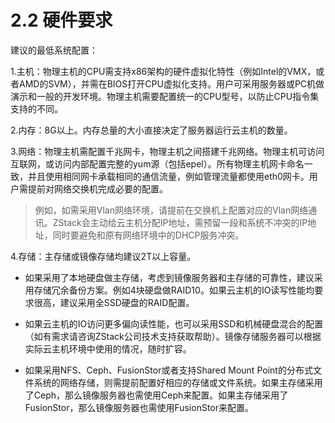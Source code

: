 # 2.2 硬件要求

建议的最低系统配置：

1.主机：物理主机的CPU需支持x86架构的硬件虚拟化特性（例如Intel的VMX，或者AMD的SVM），并需在BIOS打开CPU虚拟化支持。用户可采用服务器或PC机做演示和一般的开发环境。物理主机需要配置统一的CPU型号，以防止CPU指令集支持的不同。

2.内存：8G以上。内存总量的大小直接决定了服务器运行云主机的数量。

3.网络：物理主机需配置千兆网卡，物理主机之间搭建千兆网络。物理主机可访问互联网，或访问内部配置完整的yum源（包括epel）。所有物理主机网卡命名一致，并且使用相同网卡承载相同的通信流量，例如管理流量都使用eth0网卡。用户需提前对网络交换机完成必要的配置。

> 例如，如需采用Vlan网络环境，请提前在交换机上配置对应的Vlan网络通讯。ZStack会主动给云主机分配IP地址，需预留一段和系统不冲突的IP地址，同时要避免和原有网络环境中的DHCP服务冲突。

4.存储：主存储或镜像存储均建议2T以上容量。

* 如果采用了本地硬盘做主存储，考虑到镜像服务器和主存储的可靠性，建议采用存储冗余备份方案。例如4块硬盘做RAID10。如果云主机的IO读写性能均要求很高，建议采用全SSD硬盘的RAID配置。

* 如果云主机的IO访问更多偏向读性能，也可以采用SSD和机械硬盘混合的配置（如有需求请咨询ZStack公司技术支持获取帮助）。镜像存储服务器可以根据实际云主机环境中使用的情况，随时扩容。

* 如果采用NFS、Ceph、FusionStor或者支持Shared Mount Point的分布式文件系统的网络存储，则需提前配置好相应的存储或文件系统。如果主存储采用了Ceph，那么镜像服务器也需使用Ceph来配置。如果主存储采用了FusionStor，那么镜像服务器也需使用FusionStor来配置。
